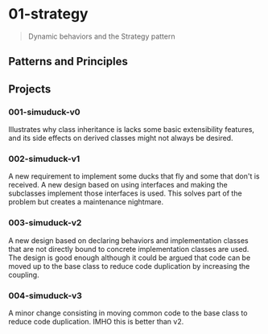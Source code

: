 # 01-strategy
> Dynamic behaviors and the Strategy pattern

## Patterns and Principles


## Projects

### 001-simuduck-v0
Illustrates why class inheritance is lacks some basic extensibility features, and its side effects on derived classes might not always be desired.

### 002-simuduck-v1
A new requirement to implement some ducks that fly and some that don't is received. A new design based on using interfaces and making the subclasses implement those interfaces is used. This solves part of the problem but creates a maintenance nightmare.

### 003-simuduck-v2
A new design based on declaring behaviors and implementation classes that are not directly bound to concrete implementation classes are used. The design is good enough although it could be argued that code can be moved up to the base class to reduce code duplication by increasing the coupling. 

### 004-simuduck-v3
A minor change consisting in moving common code to the base class to reduce code duplication. IMHO this is better than v2. 
